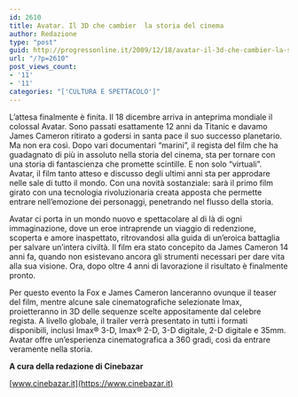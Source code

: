 ```yaml
---
id: 2610
title: Avatar. Il 3D che cambier  la storia del cinema
author: Redazione
type: "post"
guid: http://progressonline.it/2009/12/18/avatar-il-3d-che-cambier-la-storia-del-cinema/
url: "/?p=2610"
post_views_count:
- '11'
- '11'
categories: "['CULTURA E SPETTACOLO']"
---
```


L’attesa finalmente è finita. Il 18 dicembre arriva in anteprima mondiale il colossal Avatar. Sono passati esattamente 12 anni da Titanic e davamo James Cameron ritirato a godersi in santa pace il suo successo planetario. Ma non era così. Dopo vari documentari “marini”, il regista del film che ha guadagnato di più in assoluto nella storia del cinema, sta per tornare con una storia di fantascienza che promette scintille. E non solo “virtuali”. Avatar, il film tanto atteso e discusso degli ultimi anni sta per approdare nelle sale di tutto il mondo. Con una novità sostanziale: sarà il primo film girato con una tecnologia rivoluzionaria creata apposta che permette entrare nell’emozione dei personaggi, penetrando nel flusso della storia.

Avatar ci porta in un mondo nuovo e spettacolare al di là di ogni immaginazione, dove un eroe intraprende un viaggio di redenzione, scoperta e amore inaspettato, ritrovandosi alla guida di un’eroica battaglia per salvare un’intera civiltà. Il film era stato concepito da James Cameron 14 anni fa, quando non esistevano ancora gli strumenti necessari per dare vita alla sua visione. Ora, dopo oltre 4 anni di lavorazione il risultato è finalmente pronto.

Per questo evento la Fox e James Cameron lanceranno ovunque il teaser del film, mentre alcune sale cinematografiche selezionate Imax, proietteranno in 3D delle sequenze scelte appositamente dal celebre regista. A livello globale, il trailer verrà presentato in tutti i formati disponibili, inclusi Imax® 3-D, Imax® 2-D, 3-D digitale, 2-D digitale e 35mm. Avatar offre un’esperienza cinematografica a 360 gradi, così da entrare veramente nella storia.

**A cura della redazione di Cinebazar**

[www.cinebazar.it](https://www.cinebazar.it)